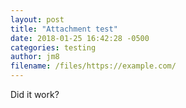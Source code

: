 ```yaml
---
layout: post
title: "Attachment test"
date: 2018-01-25 16:42:28 -0500
categories: testing
author: jm8
filename: /files/https://example.com/
---
```

Did it work?
